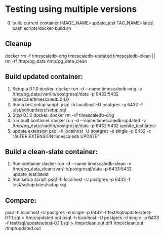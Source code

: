 # Testing using multiple versions 

0) build current container
IMAGE_NAME=update_test TAG_NAME=latest bash scripts/docker-build.sh

## Cleanup 
docker rm -f timescaledb-orig timescaledb-updated timescaledb-clean || rm -rf  /tmp/pg_data /tmp/pg_data_clean


## Build updated container: 
1) Setup a 0.1.0 docker.
docker run -d --name timescaledb-orig -v /tmp/pg_data:/var/lib/postgresql/data -p 6432:5432 timescale/timescaledb:0.1.0
2) Run a test setup script:
psql -h localhost -U postgres -p 6432 -f test/sql/updates/setup.sql
3) Stop 0.1.0 docker.
docker rm -vf timescaledb-orig
5) run built container
docker run -d --name timescaledb-updated -v /tmp/pg_data:/var/lib/postgresql/data -p 6432:5432 update_test:latest
6) update extension
psql -h localhost -U postgres -d single -p 6432 -c "ALTER EXTENSION timescaledb UPDATE"

## Build a clean-slate container:
1) Run container 
docker run -d --name timescaledb-clean -v /tmp/pg_data_clean:/var/lib/postgresql/data -p 6433:5432 update_test:latest
2) Run setup script:
psql -h localhost -U postgres -p 6433 -f test/sql/updates/setup.sql


## Compare:
psql -h localhost -U postgres -d single -p 6432 -f test/sql/updates/test-0.1.1.sql > /tmp/updated.out
psql -h localhost -U postgres -d single -p 6433 -f test/sql/updates/test-0.1.1.sql > /tmp/clean.out
diff /tmp/clean.out /tmp/updated.out

